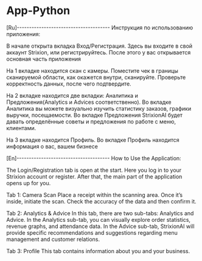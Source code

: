 # App-Python
[Ru]-------------------------------------- Инструкция по использованию приложения:

В начале открыта вкладка Вход/Регистрация. Здесь вы входите в свой аккаунт Strixion, или регистрируйтесь. После этого у вас открывается основная часть приложения

На 1 вкладке находится скан с камеры. Поместите чек в границы сканируемой области, как окажется внутри, сканируйте. Проверьте корректность данных, после чего подтвердите.

На 2 вкладке находится две вкладки: Аналитика и Предложения(Analytics и Advices соответственно). Во вкладке Аналитика вы можете визуально изучить статистику заказов, графики выручки, посещаемости. Во вкладке Предложения StrixionAI будет давать определённые советы и предложения по работе с меню, клиентами.

На 3 вкладке находится Профиль. Во вкладке Профиль находится информация о вас, вашем бизнесе 

[En]-------------------------------------- How to Use the Application:

The Login/Registration tab is open at the start. Here you log in to your Strixion account or register. After that, the main part of the application opens up for you.

Tab 1: Camera Scan Place a receipt within the scanning area. Once it’s inside, initiate the scan. Check the accuracy of the data and then confirm it.

Tab 2: Analytics & Advice In this tab, there are two sub-tabs: Analytics and Advice. In the Analytics sub-tab, you can visually explore order statistics, revenue graphs, and attendance data. In the Advice sub-tab, StrixionAI will provide specific recommendations and suggestions regarding menu management and customer relations.

Tab 3: Profile This tab contains information about you and your business.
